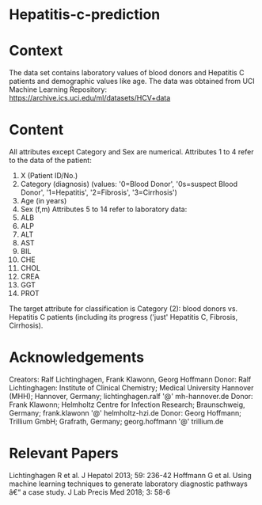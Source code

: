 
# Hepatitis-c-prediction

# Context
The data set contains laboratory values of blood donors and Hepatitis C patients and demographic values like age. The data was obtained from UCI Machine Learning Repository: https://archive.ics.uci.edu/ml/datasets/HCV+data

# Content
All attributes except Category and Sex are numerical.
Attributes 1 to 4 refer to the data of the patient:
1) X (Patient ID/No.)
2) Category (diagnosis) (values: '0=Blood Donor', '0s=suspect Blood Donor', '1=Hepatitis', '2=Fibrosis', '3=Cirrhosis')
3) Age (in years)
4) Sex (f,m)
Attributes 5 to 14 refer to laboratory data:
5) ALB
6) ALP
7) ALT
8) AST
9) BIL
10) CHE
11) CHOL
12) CREA
13) GGT
14) PROT

The target attribute for classification is Category (2): blood donors vs. Hepatitis C patients (including its progress ('just' Hepatitis C, Fibrosis, Cirrhosis).

# Acknowledgements
Creators: Ralf Lichtinghagen, Frank Klawonn, Georg Hoffmann
Donor: Ralf Lichtinghagen: Institute of Clinical Chemistry; Medical University Hannover (MHH); Hannover, Germany; lichtinghagen.ralf '@' mh-hannover.de
Donor: Frank Klawonn; Helmholtz Centre for Infection Research; Braunschweig, Germany; frank.klawonn '@' helmholtz-hzi.de
Donor: Georg Hoffmann; Trillium GmbH; Grafrath, Germany; georg.hoffmann '@' trillium.de

# Relevant Papers
Lichtinghagen R et al. J Hepatol 2013; 59: 236-42
Hoffmann G et al. Using machine learning techniques to generate laboratory diagnostic pathways â€“ a case study. J Lab Precis Med 2018; 3: 58-6

